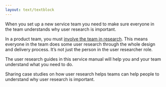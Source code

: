 ```yaml
---
layout: text/textblock
---
```


When you set up a new service team you need to make sure everyone in the team understands why user research is important.

In a product team, you must [involve the team in research](/user-research/team-research/). This means everyone in the team does some user research through the whole design and delivery process. It’s not just the person in the user researcher role.

The user research guides in this service manual will help you and your team understand what you need to do.

Sharing case studies on how user research helps teams can help people to understand why user research is important.

